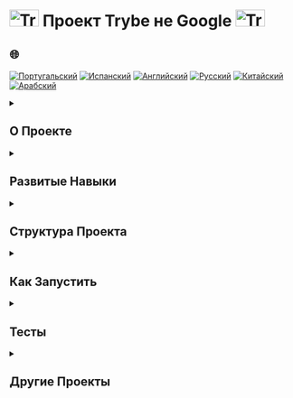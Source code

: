 # <img src="https://cdn-icons-png.flaticon.com/128/1822/1822921.png" alt="Trybe Logo" width="52" height="30" /> Проект Trybe не Google <img src="https://cdn-icons-png.flaticon.com/128/1822/1822921.png" alt="Trybe Logo" width="52" height="30" />

## 🌐 
[![Португальский](https://img.shields.io/badge/Português-green)](https://github.com/SamuelRocha91/trybeIsNotGoogle/blob/main/README.md)
[![Испанский](https://img.shields.io/badge/Español-yellow)](https://github.com/SamuelRocha91/trybeIsNotGoogle/blob/main/README_es.md)
[![Английский](https://img.shields.io/badge/English-blue)](https://github.com/SamuelRocha91/trybeIsNotGoogle/blob/main/README_en.md)
[![Русский](https://img.shields.io/badge/Русский-lightgrey)](https://github.com/SamuelRocha91/trybeIsNotGoogle/blob/main/README_ru.md)
[![Китайский](https://img.shields.io/badge/中文-red)](https://github.com/SamuelRocha91/trybeIsNotGoogle/blob/main/README_ch.md)
[![Арабский](https://img.shields.io/badge/العربية-orange)](https://github.com/SamuelRocha91/trybeIsNotGoogle/blob/main/README_ar.md)

<details>
<summary> 
  <h2>
    О Проекте
  </h2>
</summary>

Приложение представляет собой систему управления файлами и поисковыми операциями, которая позволяет отслеживать вхождение терминов в текстовые файлы. Проект разделен на два основных модуля:

1. **Модуль управления файлами**: Отвечает за прикрепление и управление текстовыми файлами в системе.
2. **Модуль поиска**: Отвечает за выполнение поисковых операций по прикрепленным файлам, находя определенные термины в документах.

Этот проект **не выполняет семантический анализ** и поиск синонимов.

</details>

<details>
<summary><h2>Развитые Навыки</h2></summary>

В этом проекте отрабатывались следующие навыки:

- Работа с **Стек**;
- Работа с **Дек**;
- Работа с **Узлы и Связанные Списки**;
- Работа с **Двусвязные Списки**;
- Работа с файлами `.txt`.

</details>

<details>
<summary><h2>Структура Проекта</h2></summary>

Проект имеет следующую структуру каталогов и файлов:

```
.
├── dev-requirements.txt           # Требования для разработки
├── pyproject.toml                 # Настройки проекта Python
├── README.md                      # Документация проекта
├── requirements.txt               # Требования для продакшн
├── setup.cfg                      # Дополнительная конфигурация
├── setup.py                       # Скрипт установки проекта
├── statics                        # Каталог с примерами файлов
│   ├── arquivo_teste.csv
│   ├── arquivo_teste.txt
│   ├── nome_pedro.txt
│   ├── novo_paradigma_globalizado-min.txt
│   └── novo_paradigma_globalizado.txt
├── tests                          # Каталог с тестами
│   ├── __init__.py
│   ├── test_file_management.py
│   ├── test_file_process.py
│   ├── test_queue.py
│   └── test_word_search.py
├── ting_file_management           # Модуль управления файлами
│   ├── file_management.py         # Основной код управления
│   ├── file_process.py            # Обработка файлов
│   ├── __init__.py
│   └── queue.py                   # Реализация очереди (Queue)
├── ting_word_searches             # Модуль поиска слов
│   ├── __init__.py
│   └── word_search.py             # Функции поиска терминов
└── trybe.yml                      # Конфигурация проекта Trybe
```

</details>

<details>
<summary><h2>Как Запустить</h2></summary>

### Предварительные Требования

Перед началом работы убедитесь, что у вас установлен Python. Для установки зависимостей проекта выполните следующие шаги:

1. Клонируйте репозиторий:
   ```bash
   git clone git@github.com:SamuelRocha91/trybeIsNotGoogle.git
   ```

2. Перейдите в каталог проекта:
   ```bash
   cd проект-trybe-не-google
   ```

3. Установите зависимости:
   ```bash
   pip install -r requirements.txt
   ```

4. Для запуска проекта используйте команду:
   ```bash
   python -m ting_file_management.file_management
   ```

</details>

<details>
<summary><h2>Тесты</h2></summary>

Для запуска тестов используйте следующую команду:

```bash
pytest
```

Тесты находятся в каталоге `tests` и охватывают основные функции управления файлами, поиска слов и работы с очередями (queue).

</details>

<details>
<summary><h2>Другие Проекты</h2></summary>

-  [Заказы Ресторана](https://github.com/SamuelRocha91/restaurantOrders/blob/main/README_ru.md)
-  [Скрипты](https://github.com/SamuelRocha91/scripts/blob/main/README_ru.md)
-  [Алгоритмы](https://github.com/SamuelRocha91/Algorithms/blob/main/README_ru.md)

</details>
